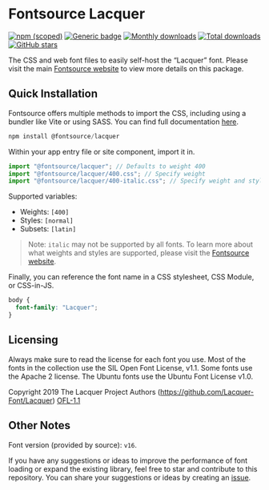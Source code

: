 # Fontsource Lacquer

[![npm (scoped)](https://img.shields.io/npm/v/@fontsource/lacquer?color=brightgreen)](https://www.npmjs.com/package/@fontsource/lacquer) [![Generic badge](https://img.shields.io/badge/fontsource-passing-brightgreen)](https://github.com/fontsource/fontsource) [![Monthly downloads](https://badgen.net/npm/dm/@fontsource/lacquer)](https://github.com/fontsource/fontsource) [![Total downloads](https://badgen.net/npm/dt/@fontsource/lacquer)](https://github.com/fontsource/fontsource) [![GitHub stars](https://img.shields.io/github/stars/fontsource/fontsource.svg?style=social&label=Star)](https://github.com/fontsource/fontsource/stargazers)

The CSS and web font files to easily self-host the “Lacquer” font. Please visit the main [Fontsource website](https://fontsource.org/fonts/lacquer) to view more details on this package.

## Quick Installation

Fontsource offers multiple methods to import the CSS, including using a bundler like Vite or using SASS. You can find full documentation [here](https://fontsource.org/docs/getting-started/introduction).

```javascript
npm install @fontsource/lacquer
```

Within your app entry file or site component, import it in.

```javascript
import "@fontsource/lacquer"; // Defaults to weight 400
import "@fontsource/lacquer/400.css"; // Specify weight
import "@fontsource/lacquer/400-italic.css"; // Specify weight and style
```

Supported variables:
- Weights: `[400]`
- Styles: `[normal]`
- Subsets: `[latin]`

> Note: `italic` may not be supported by all fonts. To learn more about what weights and styles are supported, please visit the [Fontsource website](https://fontsource.org/fonts/lacquer).

Finally, you can reference the font name in a CSS stylesheet, CSS Module, or CSS-in-JS.

```css
body {
  font-family: "Lacquer";
}
```

## Licensing
Always make sure to read the license for each font you use. Most of the fonts in the collection use the SIL Open Font License, v1.1. Some fonts use the Apache 2 license. The Ubuntu fonts use the Ubuntu Font License v1.0.

Copyright 2019 The Lacquer Project Authors (https://github.com/Lacquer-Font/Lacquer)
[OFL-1.1](https://openfontlicense.org)

## Other Notes
Font version (provided by source): `v16`.

If you have any suggestions or ideas to improve the performance of font loading or expand the existing library, feel free to star and contribute to this repository. You can share your suggestions or ideas by creating an [issue](https://github.com/fontsource/fontsource/issues).